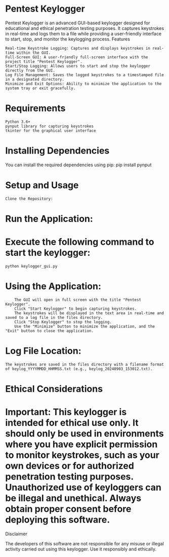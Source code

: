 # Pentest Keylogger

Pentest Keylogger is an advanced GUI-based keylogger designed for educational and ethical penetration testing purposes. It captures keystrokes in real-time and logs them to a file while providing a user-friendly interface to start, stop, and monitor the keylogging process.
Features

    Real-time Keystroke Logging: Captures and displays keystrokes in real-time within the GUI.
    Full-Screen GUI: A user-friendly full-screen interface with the project title "Pentest Keylogger".
    Start/Stop Logging: Allows users to start and stop the keylogger directly from the GUI.
    Log File Management: Saves the logged keystrokes to a timestamped file in a designated directory.
    Minimize and Exit Options: Ability to minimize the application to the system tray or exit gracefully.

# Requirements

    Python 3.6+
    pynput library for capturing keystrokes
    tkinter for the graphical user interface

# Installing Dependencies

You can install the required dependencies using pip:
pip install pynput

# Setup and Usage

    Clone the Repository:


# Run the Application:

# Execute the following command to start the keylogger:


    python keylogger_gui.py

   # Using the Application:
        The GUI will open in full screen with the title "Pentest Keylogger".
        Click "Start Keylogger" to begin capturing keystrokes.
        The keystrokes will be displayed in the text area in real-time and saved to a log file in the files directory.
        Click "Stop Keylogger" to stop the logging.
        Use the "Minimize" button to minimize the application, and the "Exit" button to close the application.

   # Log File Location:

    The keystrokes are saved in the files directory with a filename format of keylog_YYYYMMDD_HHMMSS.txt (e.g., keylog_20240903_153012.txt).

# Ethical Considerations

# Important: This keylogger is intended for ethical use only. It should only be used in environments where you have explicit permission to monitor keystrokes, such as your own devices or for authorized penetration testing purposes. Unauthorized use of keyloggers can be illegal and unethical. Always obtain proper consent before deploying this software.
Disclaimer

The developers of this software are not responsible for any misuse or illegal activity carried out using this keylogger. Use it responsibly and ethically.
